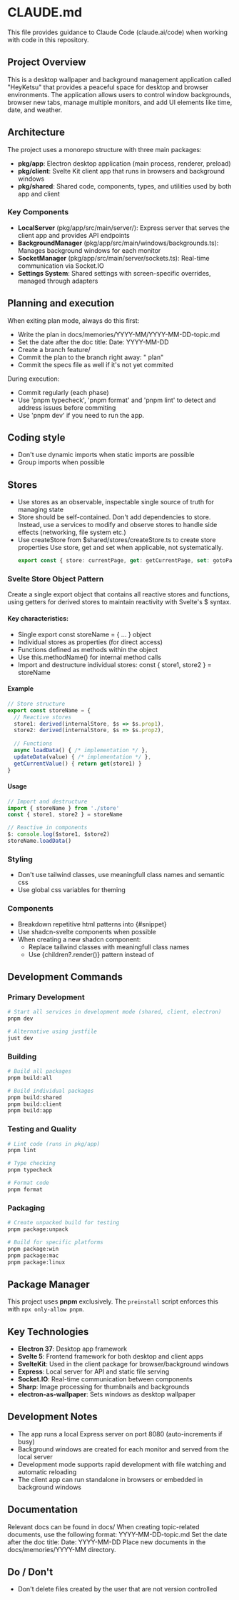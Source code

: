 # CLAUDE.md

This file provides guidance to Claude Code (claude.ai/code) when working with code in this repository.

## Project Overview

This is a desktop wallpaper and background management application called "HeyKetsu" that provides a peaceful space for desktop and browser environments. The application allows users to control window backgrounds, browser new tabs, manage multiple monitors, and add UI elements like time, date, and weather.

## Architecture

The project uses a monorepo structure with three main packages:

- **pkg/app**: Electron desktop application (main process, renderer, preload)
- **pkg/client**: Svelte Kit client app that runs in browsers and background windows
- **pkg/shared**: Shared code, components, types, and utilities used by both app and client

### Key Components

- **LocalServer** (pkg/app/src/main/server/): Express server that serves the client app and provides API endpoints
- **BackgroundManager** (pkg/app/src/main/windows/backgrounds.ts): Manages background windows for each monitor
- **SocketManager** (pkg/app/src/main/server/sockets.ts): Real-time communication via Socket.IO
- **Settings System**: Shared settings with screen-specific overrides, managed through adapters


## Planning and execution

When exiting plan mode, always do this first:
 - Write the plan in docs/memories/YYYY-MM/YYYY-MM-DD-topic.md
 - Set the date after the doc title: Date: YYYY-MM-DD
 - Create a branch feature/<topic>
 - Commit the plan to the branch right away: "<Topic> plan"
 - Commit the specs file as well if it's not yet commited

During execution:
 - Commit regularly (each phase)
 - Use 'pnpm typecheck', 'pnpm format' and 'pnpm lint' to detect and address issues before commiting
 - Use 'pnpm dev' if you need to run the app.

## Coding style

- Don't use dynamic imports when static imports are possible
- Group imports when possible

## Stores

- Use stores as an observable, inspectable single source of truth for managing state
- Store should be self-contained. Don't add dependencies to store.
  Instead, use a services to modify and observe stores to handle side effects (networking, file system etc.)
- Use createStore from $shared/stores/createStore.ts to create store properties
  Use store, get and set when applicable, not systematically.
  ```ts
  export const { store: currentPage, get: getCurrentPage, set: gotoPage } = createStore<Page>('main')
  ```

### Svelte Store Object Pattern

Create a single export object that contains all reactive stores and functions, using getters for derived stores to maintain reactivity with Svelte's $ syntax.

#### Key characteristics:
  - Single export const storeName = { ... } object
  - Individual stores as properties (for direct access)
  - Functions defined as methods within the object
  - Use this.methodName() for internal method calls
  - Import and destructure individual stores: const { store1, store2 } = storeName

#### Example
```ts
// Store structure
export const storeName = {
  // Reactive stores
  store1: derived(internalStore, $s => $s.prop1),
  store2: derived(internalStore, $s => $s.prop2),
  
  // Functions
  async loadData() { /* implementation */ },
  updateData(value) { /* implementation */ },
  getCurrentValue() { return get(store1) }
}
```

#### Usage
```ts
// Import and destructure
import { storeName } from './store'
const { store1, store2 } = storeName

// Reactive in components
$: console.log($store1, $store2)
storeName.loadData()
```

### Styling

- Don't use tailwind classes, use meaningfull class names and semantic css
- Use global css variables for theming

### Components

- Breakdown repetitive html patterns into {#snippet}
- Use shadcn-svelte components when possible
- When creating a new shadcn component:
  - Replace tailwind classes with meaningfull class names
  - Use {children?.render()} pattern instead of <slot/>

## Development Commands

### Primary Development

```bash
# Start all services in development mode (shared, client, electron)
pnpm dev

# Alternative using justfile
just dev
```

### Building

```bash
# Build all packages
pnpm build:all

# Build individual packages
pnpm build:shared
pnpm build:client
pnpm build:app
```

### Testing and Quality

```bash
# Lint code (runs in pkg/app)
pnpm lint

# Type checking
pnpm typecheck

# Format code
pnpm format
```

### Packaging

```bash
# Create unpacked build for testing
pnpm package:unpack

# Build for specific platforms
pnpm package:win
pnpm package:mac
pnpm package:linux
```

## Package Manager

This project uses **pnpm** exclusively. The `preinstall` script enforces this with `npx only-allow pnpm`.

## Key Technologies

- **Electron 37**: Desktop app framework
- **Svelte 5**: Frontend framework for both desktop and client apps
- **SvelteKit**: Used in the client package for browser/background windows
- **Express**: Local server for API and static file serving
- **Socket.IO**: Real-time communication between components
- **Sharp**: Image processing for thumbnails and backgrounds
- **electron-as-wallpaper**: Sets windows as desktop wallpaper

## Development Notes

- The app runs a local Express server on port 8080 (auto-increments if busy)
- Background windows are created for each monitor and served from the local server
- Development mode supports rapid development with file watching and automatic reloading
- The client app can run standalone in browsers or embedded in background windows

## Documentation

Relevant docs can be found in docs/
When creating topic-related documents, use the following format: YYYY-MM-DD-topic.md
Set the date after the doc title: Date: YYYY-MM-DD
Place new documents in the docs/memories/YYYY-MM directory.

## Do / Don't

- Don't delete files created by the user that are not version controlled
